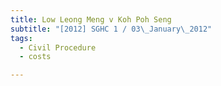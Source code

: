 ```yaml
---
title: Low Leong Meng v Koh Poh Seng 
subtitle: "[2012] SGHC 1 / 03\_January\_2012"
tags:
  - Civil Procedure
  - costs

---
```


